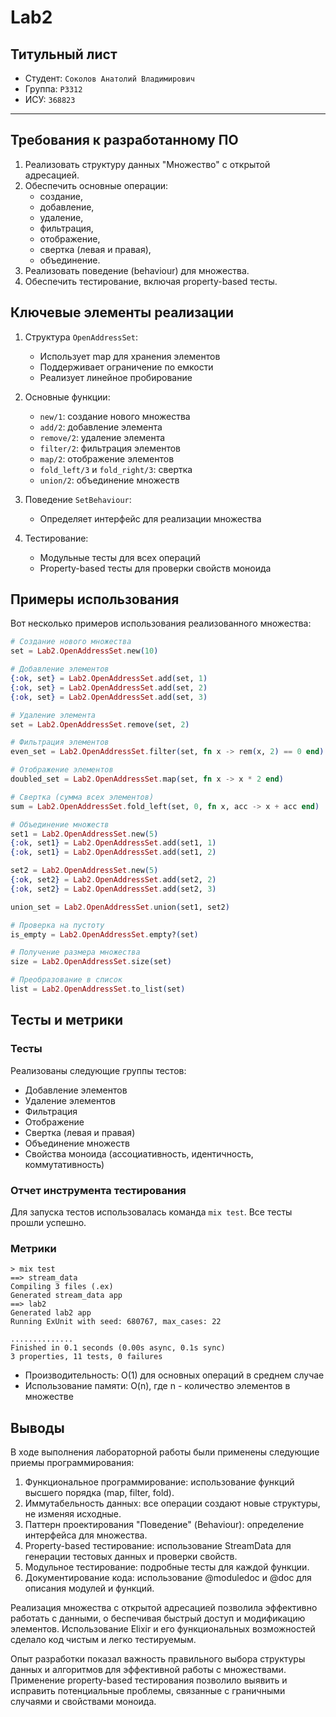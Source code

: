 # Lab2

## Титульный лист

- Студент: `Соколов Анатолий Владимирович`
- Группа: `P3312`
- ИСУ: `368823`

---

## Требования к разработанному ПО

1. Реализовать структуру данных "Множество" с открытой адресацией.
2. Обеспечить основные операции:
   - создание,
   - добавление,
   - удаление,
   - фильтрация,
   - отображение,
   - свертка (левая и правая),
   - объединение.
3. Реализовать поведение (behaviour) для множества.
4. Обеспечить тестирование, включая property-based тесты.

## Ключевые элементы реализации

1. Структура `OpenAddressSet`:

   - Использует map для хранения элементов
   - Поддерживает ограничение по емкости
   - Реализует линейное пробирование

2. Основные функции:

   - `new/1`: создание нового множества
   - `add/2`: добавление элемента
   - `remove/2`: удаление элемента
   - `filter/2`: фильтрация элементов
   - `map/2`: отображение элементов
   - `fold_left/3` и `fold_right/3`: свертка
   - `union/2`: объединение множеств

3. Поведение `SetBehaviour`:

   - Определяет интерфейс для реализации множества

4. Тестирование:
   - Модульные тесты для всех операций
   - Property-based тесты для проверки свойств моноида

## Примеры использования

Вот несколько примеров использования реализованного множества:

```elixir
# Создание нового множества
set = Lab2.OpenAddressSet.new(10)

# Добавление элементов
{:ok, set} = Lab2.OpenAddressSet.add(set, 1)
{:ok, set} = Lab2.OpenAddressSet.add(set, 2)
{:ok, set} = Lab2.OpenAddressSet.add(set, 3)

# Удаление элемента
set = Lab2.OpenAddressSet.remove(set, 2)

# Фильтрация элементов
even_set = Lab2.OpenAddressSet.filter(set, fn x -> rem(x, 2) == 0 end)

# Отображение элементов
doubled_set = Lab2.OpenAddressSet.map(set, fn x -> x * 2 end)

# Свертка (сумма всех элементов)
sum = Lab2.OpenAddressSet.fold_left(set, 0, fn x, acc -> x + acc end)

# Объединение множеств
set1 = Lab2.OpenAddressSet.new(5)
{:ok, set1} = Lab2.OpenAddressSet.add(set1, 1)
{:ok, set1} = Lab2.OpenAddressSet.add(set1, 2)

set2 = Lab2.OpenAddressSet.new(5)
{:ok, set2} = Lab2.OpenAddressSet.add(set2, 2)
{:ok, set2} = Lab2.OpenAddressSet.add(set2, 3)

union_set = Lab2.OpenAddressSet.union(set1, set2)

# Проверка на пустоту
is_empty = Lab2.OpenAddressSet.empty?(set)

# Получение размера множества
size = Lab2.OpenAddressSet.size(set)

# Преобразование в список
list = Lab2.OpenAddressSet.to_list(set)
```

## Тесты и метрики

### Тесты

Реализованы следующие группы тестов:

- Добавление элементов
- Удаление элементов
- Фильтрация
- Отображение
- Свертка (левая и правая)
- Объединение множеств
- Свойства моноида (ассоциативность, идентичность, коммутативность)

### Отчет инструмента тестирования

Для запуска тестов использовалась команда `mix test`. Все тесты прошли успешно.

### Метрики

```shell
> mix test
==> stream_data
Compiling 3 files (.ex)
Generated stream_data app
==> lab2
Generated lab2 app
Running ExUnit with seed: 680767, max_cases: 22

..............
Finished in 0.1 seconds (0.00s async, 0.1s sync)
3 properties, 11 tests, 0 failures
```

- Производительность: O(1) для основных операций в среднем случае
- Использование памяти: O(n), где n - количество элементов в множестве

## Выводы

В ходе выполнения лабораторной работы были применены следующие приемы программирования:

1. Функциональное программирование: использование функций высшего порядка (map, filter, fold).
2. Иммутабельность данных: все операции создают новые структуры, не изменяя исходные.
3. Паттерн проектирования "Поведение" (Behaviour): определение интерфейса для множества.
4. Property-based тестирование: использование StreamData для генерации тестовых данных и проверки свойств.
5. Модульное тестирование: подробные тесты для каждой функции.
6. Документирование кода: использование @moduledoc и @doc для описания модулей и функций.

Реализация множества с открытой адресацией позволила эффективно работать с данными, о
беспечивая быстрый доступ и модификацию элементов. Использование Elixir
и его функциональных возможностей сделало код чистым и легко тестируемым.

Опыт разработки показал важность правильного выбора структуры данных
и алгоритмов для эффективной работы с множествами.
Применение property-based тестирования позволило выявить и исправить потенциальные проблемы,
связанные с граничными случаями и свойствами моноида.
